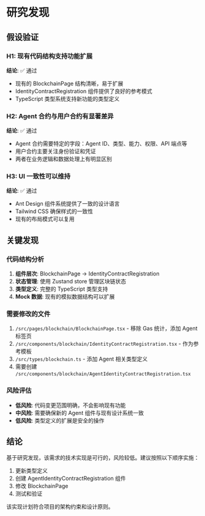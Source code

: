 # 研究发现

## 假设验证

### H1: 现有代码结构支持功能扩展
**结论**: ✅ 通过
- 现有的 BlockchainPage 结构清晰，易于扩展
- IdentityContractRegistration 组件提供了良好的参考模式
- TypeScript 类型系统支持新功能的类型定义

### H2: Agent 合约与用户合约有显著差异
**结论**: ✅ 通过
- Agent 合约需要特定的字段：Agent ID、类型、能力、权限、API 端点等
- 用户合约主要关注身份验证和凭证
- 两者在业务逻辑和数据处理上有明显区别

### H3: UI 一致性可以维持
**结论**: ✅ 通过
- Ant Design 组件系统提供了一致的设计语言
- Tailwind CSS 确保样式的一致性
- 现有的布局模式可以复用

## 关键发现

### 代码结构分析
1. **组件层次**: BlockchainPage → IdentityContractRegistration
2. **状态管理**: 使用 Zustand store 管理区块链状态
3. **类型定义**: 完整的 TypeScript 类型支持
4. **Mock 数据**: 现有的模拟数据结构可以扩展

### 需要修改的文件
1. `/src/pages/blockchain/BlockchainPage.tsx` - 移除 Gas 统计，添加 Agent 标签页
2. `/src/components/blockchain/IdentityContractRegistration.tsx` - 作为参考模板
3. `/src/types/blockchain.ts` - 添加 Agent 相关类型定义
4. 需要创建 `/src/components/blockchain/AgentIdentityContractRegistration.tsx`

### 风险评估
- **低风险**: 代码变更范围明确，不会影响现有功能
- **中风险**: 需要确保新的 Agent 组件与现有设计系统一致
- **低风险**: 类型定义的扩展是安全的操作

## 结论

基于研究发现，该需求的技术实现是可行的，风险较低。建议按照以下顺序实施：
1. 更新类型定义
2. 创建 AgentIdentityContractRegistration 组件
3. 修改 BlockchainPage
4. 测试和验证

该实现计划符合项目的架构约束和设计原则。